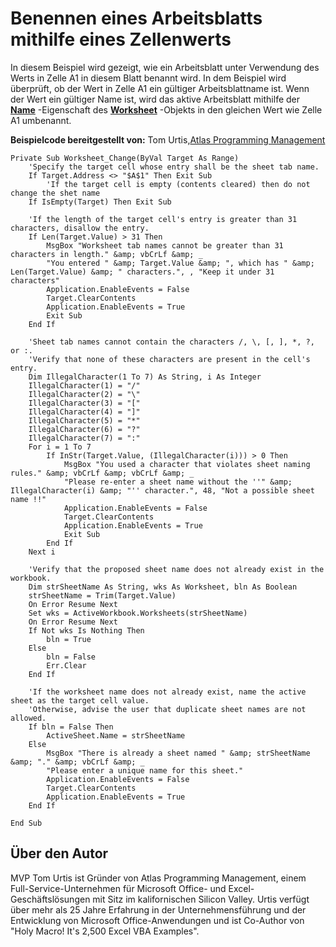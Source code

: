 
# Benennen eines Arbeitsblatts mithilfe eines Zellenwerts

In diesem Beispiel wird gezeigt, wie ein Arbeitsblatt unter Verwendung des Werts in Zelle A1 in diesem Blatt benannt wird. In dem Beispiel wird überprüft, ob der Wert in Zelle A1 ein gültiger Arbeitsblattname ist. Wenn der Wert ein gültiger Name ist, wird das aktive Arbeitsblatt mithilfe der  **[Name](3d000cdf-5e81-8701-ca7f-bdcce006363b.md)** -Eigenschaft des **[Worksheet](182b705e-854a-81cc-a4b0-59b942de55ae.md)** -Objekts in den gleichen Wert wie Zelle A1 umbenannt.

 **Beispielcode bereitgestellt von:** Tom Urtis,[Atlas Programming Management](http://www.atlaspm.com/)



```
Private Sub Worksheet_Change(ByVal Target As Range)
    'Specify the target cell whose entry shall be the sheet tab name.
    If Target.Address <> "$A$1" Then Exit Sub
        'If the target cell is empty (contents cleared) then do not change the shet name
    If IsEmpty(Target) Then Exit Sub

    'If the length of the target cell's entry is greater than 31 characters, disallow the entry.
    If Len(Target.Value) > 31 Then
        MsgBox "Worksheet tab names cannot be greater than 31 characters in length." &amp; vbCrLf &amp; _
        "You entered " &amp; Target.Value &amp; ", which has " &amp; Len(Target.Value) &amp; " characters.", , "Keep it under 31 characters"
        Application.EnableEvents = False
        Target.ClearContents
        Application.EnableEvents = True
        Exit Sub
    End If

    'Sheet tab names cannot contain the characters /, \, [, ], *, ?, or :.
    'Verify that none of these characters are present in the cell's entry.
    Dim IllegalCharacter(1 To 7) As String, i As Integer
    IllegalCharacter(1) = "/"
    IllegalCharacter(2) = "\"
    IllegalCharacter(3) = "["
    IllegalCharacter(4) = "]"
    IllegalCharacter(5) = "*"
    IllegalCharacter(6) = "?"
    IllegalCharacter(7) = ":"
    For i = 1 To 7
        If InStr(Target.Value, (IllegalCharacter(i))) > 0 Then
            MsgBox "You used a character that violates sheet naming rules." &amp; vbCrLf &amp; vbCrLf &amp; _
            "Please re-enter a sheet name without the ''" &amp; IllegalCharacter(i) &amp; "'' character.", 48, "Not a possible sheet name !!"
            Application.EnableEvents = False
            Target.ClearContents
            Application.EnableEvents = True
            Exit Sub
        End If
    Next i

    'Verify that the proposed sheet name does not already exist in the workbook.
    Dim strSheetName As String, wks As Worksheet, bln As Boolean
    strSheetName = Trim(Target.Value)
    On Error Resume Next
    Set wks = ActiveWorkbook.Worksheets(strSheetName)
    On Error Resume Next
    If Not wks Is Nothing Then
        bln = True
    Else
        bln = False
        Err.Clear
    End If

    'If the worksheet name does not already exist, name the active sheet as the target cell value.
    'Otherwise, advise the user that duplicate sheet names are not allowed.
    If bln = False Then
        ActiveSheet.Name = strSheetName
    Else
        MsgBox "There is already a sheet named " &amp; strSheetName &amp; "." &amp; vbCrLf &amp; _
        "Please enter a unique name for this sheet."
        Application.EnableEvents = False
        Target.ClearContents
        Application.EnableEvents = True
    End If

End Sub
```


## Über den Autor
<a name="AboutContributor"> </a>

MVP Tom Urtis ist Gründer von Atlas Programming Management, einem Full-Service-Unternehmen für Microsoft Office- und Excel-Geschäftslösungen mit Sitz im kalifornischen Silicon Valley. Urtis verfügt über mehr als 25 Jahre Erfahrung in der Unternehmensführung und der Entwicklung von Microsoft Office-Anwendungen und ist Co-Author von "Holy Macro! It's 2,500 Excel VBA Examples".

